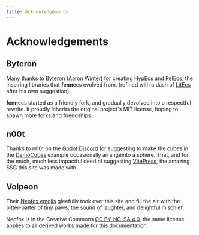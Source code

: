 ```yaml
---
title: Acknowledgements
---
```


# Acknowledgements

## Byteron
Many thanks to [Byteron (Aaron Winter)](https://github.com/Byteron) for creating [HypEcs](https://github.com/Byteron/HypEcs) and [RelEcs](https://github.com/Byteron/RelEcs), the inspiring libraries that **fenn**ecs evolved from. (refined with a dash of [LitEcs](https://github.com/Byteron/LitEcs) after his own suggestion)

**fenn**ecs started as a friendly fork, and gradually devolved into a respectful rewrite. It proudly inherits the original project's MIT license, hoping to spawn more forks and friendships.


## n00t
Thanks to n00t on the [Godot Discord](https://discord.com/invite/4JBkykG) for suggesting to make the cubes in the [DemoCubes](../examples/DemoCubes.md) example occasionally arrangeinto a sphere. That, and for the much, much less impactful deed of suggesting [VitePress](https://vitepress.dev/), the amazing SSG this site was made with.


## Volpeon
Their [Neofox emojis](https://volpeon.ink/emojis/) gleefully took over this site and fill the air with the pitter-patter of tiny paws, the sound of laughter, and delightful mischief.

Neofox is in the Creative Commons [CC BY-NC-SA 4.0](https://creativecommons.org/licenses/by-nc-sa/4.0), the same license applies to all derived works made for this documentation.

